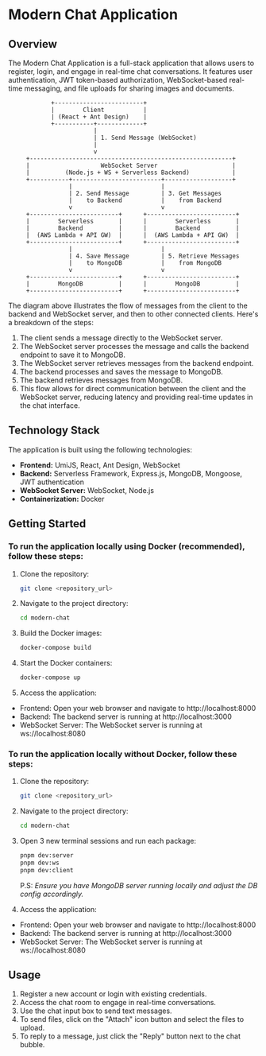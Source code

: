 # Modern Chat Application

## Overview

The Modern Chat Application is a full-stack application that allows users to register, login, and engage in real-time chat conversations. It features user authentication, JWT token-based authorization, WebSocket-based real-time messaging, and file uploads for sharing images and documents.

                +-------------------------+
                |        Client           |
                | (React + Ant Design)    |
                +-----------+-------------+
                            |
                            | 1. Send Message (WebSocket)
                            |
                            v
         +---------------------------------------------------------+
         |                    WebSocket Server                     |
         |          (Node.js + WS + Serverless Backend)            |
         +-----------+-------------------------+-------------------+
                     |                         |
                     | 2. Send Message         | 3. Get Messages
                     |    to Backend           |    from Backend
                     v                         v
         +-------------------------+      +-------------------------+
         |        Serverless       |      |        Serverless       |
         |        Backend          |      |        Backend          |
         |  (AWS Lambda + API GW)  |      |  (AWS Lambda + API GW)  |
         +-------------------------+      +-------------------------+
                     |                         |
                     | 4. Save Message         | 5. Retrieve Messages
                     |    to MongoDB           |    from MongoDB
                     v                         v
         +-------------------------+      +-------------------------+
         |        MongoDB          |      |        MongoDB          |
         +-------------------------+      +-------------------------+

The diagram above illustrates the flow of messages from the client to the backend and WebSocket server, and then to other connected clients. Here's a breakdown of the steps:

1. The client sends a message directly to the WebSocket server.
2. The WebSocket server processes the message and calls the backend endpoint to save it to MongoDB.
3. The WebSocket server retrieves messages from the backend endpoint.
4. The backend processes and saves the message to MongoDB.
5. The backend retrieves messages from MongoDB.
6. This flow allows for direct communication between the client and the WebSocket server, reducing latency and providing real-time updates in the chat interface.

## Technology Stack

The application is built using the following technologies:

- **Frontend:** UmiJS, React, Ant Design, WebSocket
- **Backend:** Serverless Framework, Express.js, MongoDB, Mongoose, JWT authentication
- **WebSocket Server:** WebSocket, Node.js
- **Containerization:** Docker

## Getting Started

### To run the application locally using Docker (recommended), follow these steps:

1. Clone the repository:

   ```bash
   git clone <repository_url>
   ```

2. Navigate to the project directory:

   ```bash
   cd modern-chat
   ```

3. Build the Docker images:

   ```bash
   docker-compose build
   ```

4. Start the Docker containers:

   ```bash
   docker-compose up
   ```

5. Access the application:

  * Frontend: Open your web browser and navigate to http://localhost:8000
  * Backend: The backend server is running at http://localhost:3000
  * WebSocket Server: The WebSocket server is running at ws://localhost:8080


### To run the application locally without Docker, follow these steps:

1. Clone the repository:

   ```bash
   git clone <repository_url>
   ```

2. Navigate to the project directory:

   ```bash
   cd modern-chat
   ```

3. Open 3 new terminal sessions and run each package:

   ```bash
   pnpm dev:server
   pnpm dev:ws
   pnpm dev:client
   ```

   P.S: _Ensure you have MongoDB server running locally and adjust the DB config accordingly._

4. Access the application:

  * Frontend: Open your web browser and navigate to http://localhost:8000
  * Backend: The backend server is running at http://localhost:3000
  * WebSocket Server: The WebSocket server is running at ws://localhost:8080

## Usage

1. Register a new account or login with existing credentials.
2. Access the chat room to engage in real-time conversations.
3. Use the chat input box to send text messages.
4. To send files, click on the "Attach" icon button and select the files to upload.
5. To reply to a message, just click the "Reply" button next to the chat bubble.
